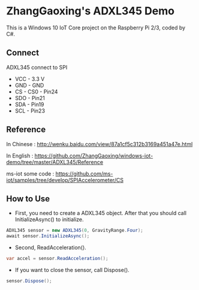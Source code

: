 # ZhangGaoxing's ADXL345 Demo
This is a Windows 10 IoT Core project on the Raspberry Pi 2/3, coded by C#.

## Connect
ADXL345 connect to SPI
* VCC - 3.3 V
* GND -  GND
* CS - CS0 - Pin24
* SDO - Pin21
* SDA - Pin19
* SCL - Pin23

## Reference
In Chinese : http://wenku.baidu.com/view/87a1cf5c312b3169a451a47e.html

In English : https://github.com/ZhangGaoxing/windows-iot-demo/tree/master/ADXL345/Reference

ms-iot some code : https://github.com/ms-iot/samples/tree/develop/SPIAccelerometer/CS

## How to Use
* First, you need to create a ADXL345 object. After that you should call InitializeAsync() to initialize. 
```C#
ADXL345 sensor = new ADXL345(0, GravityRange.Four);
await sensor.InitializeAsync();
```
* Second, ReadAcceleration(). 
```C#
var accel = sensor.ReadAcceleration();
```
* If you want to close the sensor, call Dispose().
```C#
sensor.Dispose();
```
